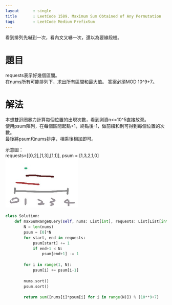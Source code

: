 ```yaml
---
layout      : single
title       : LeetCode 1589. Maximum Sum Obtained of Any Permutation
tags 		: LeetCode Medium PrefixSum
---
```

看到排列先嚇到一次，看內文又嚇一次，還以為要線段樹。

# 題目
requests表示好幾個區間。  
在nums所有可能排列下，求出所有區間和最大值。
答案必須MOD 10^9+7。

# 解法
本想雙迴圈暴力計算每個位置的出現次數，看到測資n<=10^5直接放棄。  
使用psum陣列，在每個區間起點+1，終點後-1，做前綴和則可得到每個位置的次數。  
最後將psum和nums排序，相乘後相加即可。  

示意圖：  
requests=[[0,2],[1,3],[1,1]], psum = [1,3,2,1,0]
![image info](./img/2022-01-24-leetcode-1589-maximum-sum-obtained-of-any-permutation-1.jpg)


```python
class Solution:
    def maxSumRangeQuery(self, nums: List[int], requests: List[List[int]]) -> int:
        N = len(nums)
        psum = [0]*N
        for start, end in requests:
            psum[start] += 1
            if end+1 < N:
                psum[end+1] -= 1

        for i in range(1, N):
            psum[i] += psum[i-1]

        nums.sort()
        psum.sort()

        return sum([nums[i]*psum[i] for i in range(N)]) % (10**9+7)

```
